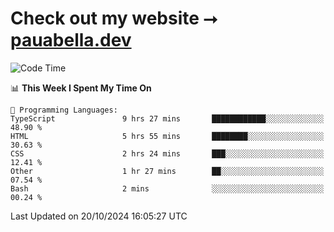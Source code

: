 # Check out my website ⭢ [pauabella.dev](https://pauabella.dev)

<!--START_SECTION:waka-->
![Code Time](http://img.shields.io/badge/Code%20Time-3%2C810%20hrs%2046%20mins-blue)

📊 **This Week I Spent My Time On** 

```text
💬 Programming Languages: 
TypeScript               9 hrs 27 mins       ████████████░░░░░░░░░░░░░   48.90 % 
HTML                     5 hrs 55 mins       ████████░░░░░░░░░░░░░░░░░   30.63 % 
CSS                      2 hrs 24 mins       ███░░░░░░░░░░░░░░░░░░░░░░   12.41 % 
Other                    1 hr 27 mins        ██░░░░░░░░░░░░░░░░░░░░░░░   07.54 % 
Bash                     2 mins              ░░░░░░░░░░░░░░░░░░░░░░░░░   00.24 % 
```


 Last Updated on 20/10/2024 16:05:27 UTC
<!--END_SECTION:waka-->
